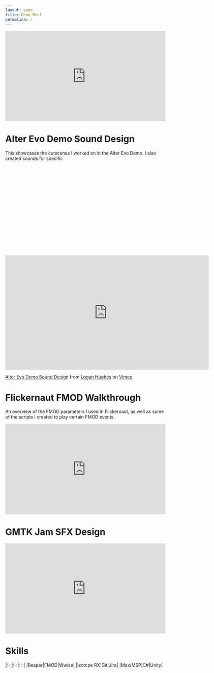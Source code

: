 ```yaml
---
layout: page
title: Demo Reel
permalink: /
---
```


<div style="padding:56.25% 0 0 0;position:relative;"><iframe src="https://player.vimeo.com/video/728292358?h=5e2ea0fcf7&amp;badge=0&amp;autopause=0&amp;player_id=0&amp;app_id=58479" frameborder="0" allow="autoplay; fullscreen; picture-in-picture" allowfullscreen style="position:absolute;top:0;left:0;width:100%;height:100%;" title="Logan Hughes&amp;#039; Sound Design Reel"></iframe></div><script src="https://player.vimeo.com/api/player.js"></script>

# Alter Evo Demo Sound Design

This showcases the cutscenes I worked on in the Alter Evo Demo. I also created sounds for specific 

<div style="padding:56.25% 0 0 0;position:relative;"><iframe src="https://player.vimeo.com/video/843027201?h=66a69473cb" width="640" height="360" frameborder="0" allow="autoplay; fullscreen; picture-in-picture" allowfullscreen></iframe>
<p><a href="https://vimeo.com/843027201">Alter Evo Demo Sound Design</a> from <a href="https://vimeo.com/user120437648">Logan Hughes</a> on <a href="https://vimeo.com">Vimeo</a>.</p></div>

# Flickernaut FMOD Walkthrough

An overview of the FMOD parameters I used in Flickernaut, as well as some of the scripts I created to play certain FMOD events.

<div style="padding:56.25% 0 0 0;position:relative;"><iframe src="https://player.vimeo.com/video/729397237?h=d87e3f28d9&amp;badge=0&amp;autopause=0&amp;player_id=0&amp;app_id=58479" frameborder="0" allow="autoplay; fullscreen; picture-in-picture" allowfullscreen style="position:absolute;top:0;left:0;width:100%;height:100%;" title="Flickernaut FMOD Walkthrough"></iframe></div><script src="https://player.vimeo.com/api/player.js"></script>

# GMTK Jam SFX Design

<div style="padding:56.25% 0 0 0;position:relative;"><iframe src="https://player.vimeo.com/video/739255787?h=71245ce6f6&amp;badge=0&amp;autopause=0&amp;player_id=0&amp;app_id=58479" frameborder="0" allow="autoplay; fullscreen; picture-in-picture" allowfullscreen style="position:absolute;top:0;left:0;width:100%;height:100%;" title="Chaos Blaster Portfolio"></iframe></div><script src="https://player.vimeo.com/api/player.js"></script>

# Skills

|:-:|:-:|:-:|
|Reaper|FMOD|Wwise|
|Izotope RX|Git|Jira|
|Max/MSP|C#|Unity|

<!-- What else to add to this page?
Implementation overview of caduceus and flickernaut would be good.
At least include Flickernaut and Bloom Walkthroughs
Game Jam titles would be nice to have.
Bloom implementation overview would be a nice-to-have -->



